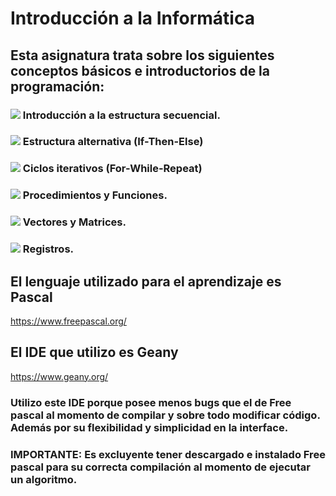 # Introducción a la Informática
## Esta asignatura trata sobre los siguientes conceptos básicos e introductorios de la programación:
### <img src="https://img.icons8.com/plumpy/15/000000/sphere.png"/> Introducción a la estructura secuencial.
### <img src="https://img.icons8.com/plumpy/15/000000/sphere.png"/> Estructura alternativa (If-Then-Else)
### <img src="https://img.icons8.com/plumpy/15/000000/sphere.png"/> Ciclos iterativos (For-While-Repeat)
### <img src="https://img.icons8.com/plumpy/15/000000/sphere.png"/> Procedimientos y Funciones.
### <img src="https://img.icons8.com/plumpy/15/000000/sphere.png"/> Vectores y Matrices.
### <img src="https://img.icons8.com/plumpy/15/000000/sphere.png"/> Registros.
## El lenguaje utilizado para el aprendizaje es Pascal
https://www.freepascal.org/
## El IDE que utilizo es Geany
https://www.geany.org/
### Utilizo este IDE porque posee menos bugs que el de Free pascal al momento de compilar y sobre todo modificar código. Además por su flexibilidad y simplicidad en la interface.
### IMPORTANTE: Es excluyente tener descargado e instalado Free pascal para su correcta compilación al momento de ejecutar un algoritmo.


